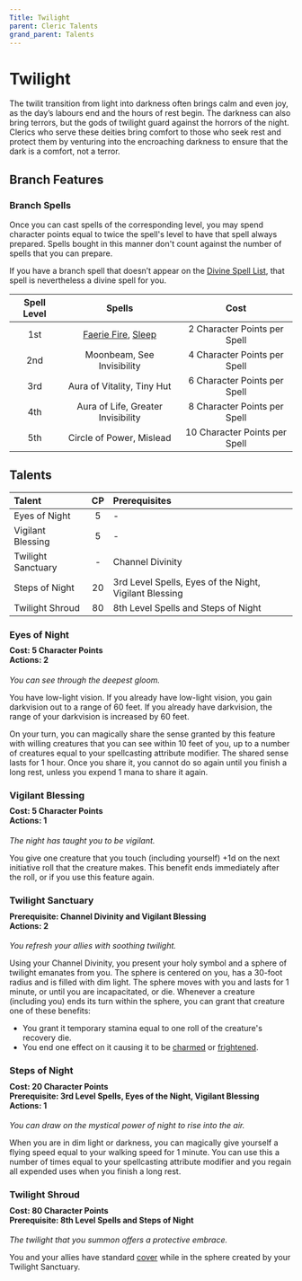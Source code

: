 ```yaml
---
Title: Twilight
parent: Cleric Talents
grand_parent: Talents
---
```

 
# Twilight
The twilit transition from light into darkness often brings calm and even joy, as the day’s labours end and the hours of rest begin. The darkness can also bring terrors, but the gods of twilight guard against the horrors of the night. Clerics who serve these deities bring comfort to those who seek rest and protect them by venturing into the encroaching darkness to ensure that the dark is a comfort, not a terror.

## Branch Features
 
### Branch Spells
Once you can cast spells of the corresponding level, you may spend character points equal to twice the spell's level to have that spell always prepared. Spells bought in this manner don't count against the number of spells that you can prepare.
 
If you have a branch spell that doesn’t appear on the [Divine Spell List](https://stormchaserroleplaying.com/stormchaserRPG/Spells/Lists/Divine/), that spell is nevertheless a divine spell for you.
 
| Spell Level | Spells | Cost |
|:-----------:|:------:|:----:|
| 1st | [Faerie Fire](https://stormchaserroleplaying.com/stormchaserRPG/Spells/1/Evocation/#faerie-fire), [Sleep](https://stormchaserroleplaying.com/stormchaserRPG/Spells/1/Charms/#sleep) | 2 Character Points per Spell |
| 2nd | Moonbeam, See Invisibility | 4 Character Points per Spell |
| 3rd | Aura of Vitality, Tiny Hut | 6 Character Points per Spell |
| 4th | Aura of Life, Greater Invisibility | 8 Character Points per Spell |
| 5th | Circle of Power, Mislead | 10 Character Points per Spell |

## Talents
 
| Talent | CP | Prerequisites |
|:-------|:--:|:--------------|
| Eyes of Night      | 5  | - |  
| Vigilant Blessing  | 5  | - |
| Twilight Sanctuary | -  | Channel Divinity |
| Steps of Night     | 20 | 3rd Level Spells, Eyes of the Night, Vigilant Blessing |
| Twilight Shroud    | 80 | 8th Level Spells and Steps of Night  |

### Eyes of Night
 
<div style="margin-top:-10px;"></div>
 
#### **Cost:** 5 Character Points<br>**Actions:** 2
*You can see through the deepest gloom.* 

You have low-light vision. If you already have low-light vision, you gain darkvision out to a range of 60 feet. If you already have darkvision, the range of your darkvision is increased by 60 feet.

On your turn, you can magically share the sense granted by this feature with willing creatures that you can see within 10 feet of you, up to a number of creatures equal to your spellcasting attribute modifier. The shared sense lasts for 1 hour. Once you share it, you cannot do so again until you finish a long rest, unless you expend 1 mana to share it again.

### Vigilant Blessing
 
<div style="margin-top:-10px;"></div>
 
#### **Cost:** 5 Character Points<br>**Actions:** 1
*The night has taught you to be vigilant.* 

You give one creature that you touch (including yourself) +1d on the next initiative roll that the creature makes. This benefit ends immediately after the roll, or if you use this feature again.

### Twilight Sanctuary

<div style="margin-top:-10px;"></div>
 
#### **Prerequisite:** Channel Divinity and Vigilant Blessing<br>**Actions:** 2
*You refresh your allies with soothing twilight.*

Using your Channel Divinity, you present your holy symbol and a sphere of twilight emanates from you. The sphere is centered on you, has a 30-foot radius and is filled with dim light. The sphere moves with you and lasts for 1 minute, or until you are incapacitated, or die. Whenever a creature (including you) ends its turn within the sphere, you can grant that creature one of these benefits:
* You grant it temporary stamina equal to one roll of the creature's recovery die.
* You end one effect on it causing it to be [charmed](https://stormchaserroleplaying.com/stormchaserRPG/Conditions/Charmed/) or [frightened](https://stormchaserroleplaying.com/stormchaserRPG/Conditions/Frightened/).
  
### Steps of Night
 
<div style="margin-top:-10px;"></div>
 
#### **Cost:** 20 Character Points<br>**Prerequisite:** 3rd Level Spells, Eyes of the Night, Vigilant Blessing <br>**Actions:** 1
*You can draw on the mystical power of night to rise into the air.* 

When you are in dim light or darkness, you can magically give yourself a flying speed equal to your walking speed for 1 minute. You can use this a number of times equal to your spellcasting attribute modifier and you regain all expended uses when you finish a long rest.

### Twilight Shroud
 
<div style="margin-top:-10px;"></div>
 
#### **Cost:** 80 Character Points<br>**Prerequisite:** 8th Level Spells and Steps of Night
*The twilight that you summon offers a protective embrace.* 

You and your allies have standard [cover](https://stormchaserroleplaying.com/stormchaserRPG/Combat/Movement/Cover/) while in the sphere created by your Twilight Sanctuary.
